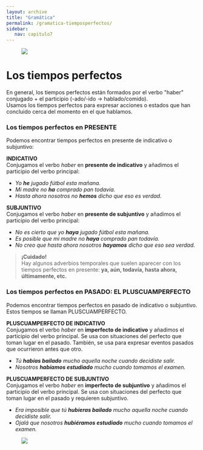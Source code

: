 ```yaml
---
layout: archive
title: "Gramática"
permalink: /gramatica-tiemposperfectos/
sidebar:
   nav: capitulo7
---
```


<figure style="width: 300px" class="align-right">
    <a href="https://sarroniz.github.io/S-280/images/meme14.jpg"><img src="https://sarroniz.github.io/S-280/images/meme14.jpg"></a>
</figure>

# Los tiempos perfectos

En general, los tiempos perfectos están formados por el verbo "haber" conjugado + el participio (-ado/-ido -> hablado/comido).  
Usamos los tiempos perfectos para expresar acciones o estados que han concluido cerca del momento en el que hablamos.  


### Los tiempos perfectos en PRESENTE

Podemos encontrar tiempos perfectos en presente de indicativo o subjuntivo:   

**INDICATIVO**   
Conjugamos el verbo _haber_ en **presente de indicativo** y añadimos el participio del verbo principal:    
- _Yo **he** jugado fútbol esta mañana._   
- _Mi madre no **ha** comprado pan todavía._   
- _Hasta ahora nosotros no **hemos** dicho que eso es verdad._   


**SUBJUNTIVO**   
Conjugamos el verbo _haber_ en **presente de subjuntivo** y añadimos el participio del verbo principal:   
- _No es cierto que yo **haya** jugado fútbol esta mañana._   
- _Es posible que mi madre no **haya** comprado pan todavía._    
- _No creo que hasta ahora nosotros **hayamos** dicho que eso sea verdad._    


> **¡Cuidado!**   
> Hay algunos adverbios temporales que suelen aparecer con los tiempos perfectos en presente: **ya, aún, todavía, hasta ahora, últimamente, etc.**    


### Los tiempos perfectos en PASADO: EL PLUSCUAMPERFECTO

Podemos encontrar tiempos perfectos en pasado de indicativo o subjuntivo. Estos tiempos se llaman PLUSCUAMPERFECTO.       

**PLUSCUAMPERFECTO DE INDICATIVO**     
Conjugamos el verbo _haber_ en **imperfecto de indicativo** y añadimos el participio del verbo principal. Se usa con situaciones del perfecto que toman lugar en el pasado. También, se usa para expresar eventos pasados que ocurrieron antes que otro.   
- _Tú **habías bailado** mucho aquella noche cuando decidiste salir._
- _Nosotros **habíamos estudiado** mucho cuando tomamos el examen._

**PLUSCUAMPERFECTO DE SUBJUNTIVO**   
Conjugamos el verbo _haber_ en **imperfecto de subjuntivo** y añadimos el participio del verbo principal. Se usa con situaciones del perfecto que toman lugar en el pasado y requieren subjuntivo.       
- _Era imposible que tú **hubieras bailado** mucho aquella noche cuando decidiste salir._     
- _Ojalá que nosotros **hubiéramos estudiado** mucho cuando tomamos el examen._   

<figure style="width: 300px" class="align-center">
    <a href="https://sarroniz.github.io/S-280/images/tiemposperfectos.png"><img src="https://sarroniz.github.io/S-280/images/tiemposperfectos.png"></a>
</figure>
